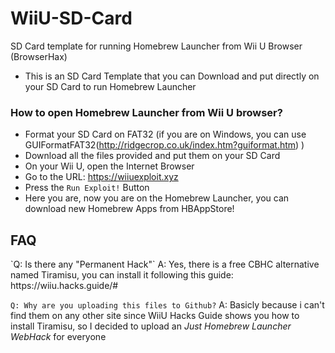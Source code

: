 # WiiU-SD-Card
SD Card template for running Homebrew Launcher from Wii U Browser (BrowserHax)

* This is an SD Card Template that you can Download and put directly on your SD Card to run Homebrew Launcher

<h3>How to open Homebrew Launcher from Wii U browser?</h1>

- Format your SD Card on FAT32 (if you are on Windows, you can use GUIFormatFAT32(http://ridgecrop.co.uk/index.htm?guiformat.htm) )
- Download all the files provided and put them on your SD Card
- On your Wii U, open the Internet Browser
- Go to the URL: https://wiiuexploit.xyz
- Press the `Run Exploit!` Button
- Here you are, now you are on the Homebrew Launcher, you can download new Homebrew Apps from HBAppStore!

<h2>FAQ</h2>
`Q: Is there any "Permanent Hack"`
A: Yes, there is a free CBHC alternative named Tiramisu, you can install it following this guide: https://wiiu.hacks.guide/#

`Q: Why are you uploading this files to Github?`
A: Basicly because i can't find them on any other site since WiiU Hacks Guide shows you how to install Tiramisu, so I decided to upload an _Just Homebrew Launcher WebHack_ for everyone
